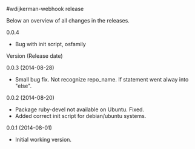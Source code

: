 #wdijkerman-webhook release

Below an overview of all changes in the releases.

0.0.4 

 * Bug with init script, osfamily

Version (Release date)

0.0.3   (2014-08-28)

  * Small bug fix. Not recognize repo_name. If statement went alway into "else".

0.0.2   (2014-08-20)

  * Package ruby-devel not available on Ubuntu. Fixed.
  * Added correct init script for debian/ubuntu systems.

0.0.1  (2014-08-01)

  * Initial working version.
